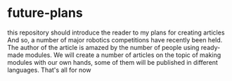 # future-plans
this repository should introduce the reader to my plans for creating articles
And so, a number of major robotics competitions have recently been held. The author of the article is amazed by the number of people using ready-made modules. We will create a number of articles on the topic of making modules with our own hands, some of them will be published in different languages. That's all for now
